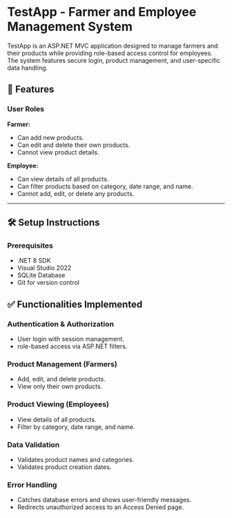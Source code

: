 # TestApp - Farmer and Employee Management System

TestApp is an ASP.NET MVC application designed to manage farmers and their products while providing role-based access control for employees. The system features secure login, product management, and user-specific data handling.

## 🚀 Features

### User Roles
 **Farmer:**
   - Can add new products.
   - Can edit and delete their own products.
   - Cannot view product details.

 **Employee:**
   - Can view details of all products.
   - Can filter products based on category, date range, and name.
   - Cannot add, edit, or delete any products.

---

## 🛠️ Setup Instructions

### Prerequisites
- .NET 8 SDK
- Visual Studio 2022
- SQLite Database
- Git for version control

## ✅ Functionalities Implemented
### Authentication & Authorization
- User login with session management.
- role-based access via ASP.NET filters.

### Product Management (Farmers)
- Add, edit, and delete products.
- View only their own products.

### Product Viewing (Employees)
- View details of all products.
- Filter by category, date range, and name.

### Data Validation
- Validates product names and categories.
- Validates product creation dates.

### Error Handling
- Catches database errors and shows user-friendly messages.
- Redirects unauthorized access to an Access Denied page.

